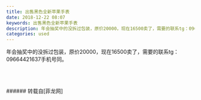 ```yaml
---
title: 出售黑色全新苹果手表
date: 2018-12-22 08:07
keywords: 出售黑色全新苹果手表
description: 年会抽奖中的没拆过包装，原价20000，现在16500卖了，需要的联系tg：09664421637手机号同。
categories: used
---
```

<td class="t_f" id="postmessage_2532008">

年会抽奖中的没拆过包装，原价20000，现在16500卖了，需要的联系tg：09664421637手机号同。<br/>
<img alt="" border="0" class="zoom" data-cf-modified-d7dc56366de22d67d9db2265-="" file="http://www.flw.ph/data/appbyme/upload/image/201812/22/BlcPbx6T2N0Z.jpg" id="aimg_xGe0W" lazyloadthumb="1" onclick="" onmouseover="" src="http://www.flw.ph/data/appbyme/upload/image/201812/22/BlcPbx6T2N0Z.jpg"/><br/>
<br/>
<img alt="" border="0" class="zoom" data-cf-modified-d7dc56366de22d67d9db2265-="" file="http://www.flw.ph/data/appbyme/upload/image/201812/22/CSJbifK1XrwA.jpg" id="aimg_JKh1k" lazyloadthumb="1" onclick="" onmouseover="" src="http://www.flw.ph/data/appbyme/upload/image/201812/22/CSJbifK1XrwA.jpg"/><br/>
<br/>
<img alt="" border="0" class="zoom" data-cf-modified-d7dc56366de22d67d9db2265-="" file="http://www.flw.ph/data/appbyme/upload/image/201812/22/BB4PizUmSEtH.jpg" id="aimg_Yo5I1" lazyloadthumb="1" onclick="" onmouseover="" src="http://www.flw.ph/data/appbyme/upload/image/201812/22/BB4PizUmSEtH.jpg"/><br/>
<br/>
</td>
###### 转载自[菲龙网]